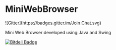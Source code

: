 MiniWebBrowser
==============
[![Gitter](https://badges.gitter.im/Join Chat.svg)](https://gitter.im/anujku/MiniWebBrowser?utm_source=badge&utm_medium=badge&utm_campaign=pr-badge&utm_content=badge)

Mini Web Browser developed using Java and Swing


[![Bitdeli Badge](https://d2weczhvl823v0.cloudfront.net/anujku/miniwebbrowser/trend.png)](https://bitdeli.com/free "Bitdeli Badge")

